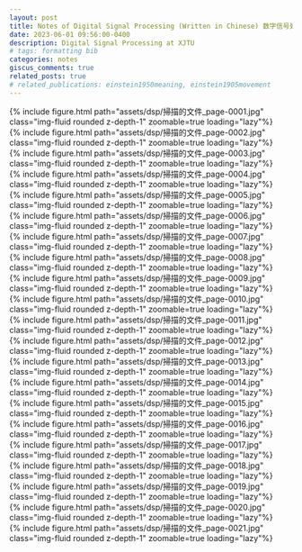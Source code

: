 ```yaml
---
layout: post
title: Notes of Digital Signal Processing (Written in Chinese) 数字信号处理笔记（中文）
date: 2023-06-01 09:56:00-0400
description: Digital Signal Processing at XJTU
# tags: formatting bib
categories: notes
giscus_comments: true
related_posts: true
# related_publications: einstein1950meaning, einstein1905movement
---
```

<!-- 
This post shows how to add bibliography to simple blog posts. If you would like something more academic, check the. -->


<div class="row mt-3">
    <div class="col-sm mt-3 mt-md-0">
       {% include figure.html path="assets/dsp/掃描的文件_page-0001.jpg" class="img-fluid rounded z-depth-1" zoomable=true loading="lazy"%}
    </div>
</div>

<div class="row mt-3">
    <div class="col-sm mt-3 mt-md-0">
       {% include figure.html path="assets/dsp/掃描的文件_page-0002.jpg" class="img-fluid rounded z-depth-1" zoomable=true loading="lazy"%}
    </div>
</div>

<div class="row mt-3">
    <div class="col-sm mt-3 mt-md-0">
       {% include figure.html path="assets/dsp/掃描的文件_page-0003.jpg" class="img-fluid rounded z-depth-1" zoomable=true loading="lazy"%}
    </div>
</div>

<div class="row mt-3">
    <div class="col-sm mt-3 mt-md-0">
       {% include figure.html path="assets/dsp/掃描的文件_page-0004.jpg" class="img-fluid rounded z-depth-1" zoomable=true loading="lazy"%}
    </div>
</div>

<div class="row mt-3">
    <div class="col-sm mt-3 mt-md-0">
       {% include figure.html path="assets/dsp/掃描的文件_page-0005.jpg" class="img-fluid rounded z-depth-1" zoomable=true loading="lazy"%}
    </div>
</div>

<div class="row mt-3">
    <div class="col-sm mt-3 mt-md-0">
       {% include figure.html path="assets/dsp/掃描的文件_page-0006.jpg" class="img-fluid rounded z-depth-1" zoomable=true loading="lazy"%}
    </div>
</div>

<div class="row mt-3">
    <div class="col-sm mt-3 mt-md-0">
       {% include figure.html path="assets/dsp/掃描的文件_page-0007.jpg" class="img-fluid rounded z-depth-1" zoomable=true loading="lazy"%}
    </div>
</div>

<div class="row mt-3">
    <div class="col-sm mt-3 mt-md-0">
       {% include figure.html path="assets/dsp/掃描的文件_page-0008.jpg" class="img-fluid rounded z-depth-1" zoomable=true loading="lazy"%}
    </div>
</div>

<div class="row mt-3">
    <div class="col-sm mt-3 mt-md-0">
       {% include figure.html path="assets/dsp/掃描的文件_page-0009.jpg" class="img-fluid rounded z-depth-1" zoomable=true loading="lazy"%}
    </div>
</div>

<div class="row mt-3">
    <div class="col-sm mt-3 mt-md-0">
       {% include figure.html path="assets/dsp/掃描的文件_page-0010.jpg" class="img-fluid rounded z-depth-1" zoomable=true loading="lazy"%}
    </div>
</div>

<div class="row mt-3">
    <div class="col-sm mt-3 mt-md-0">
       {% include figure.html path="assets/dsp/掃描的文件_page-0011.jpg" class="img-fluid rounded z-depth-1" zoomable=true loading="lazy"%}
    </div>
</div>

<div class="row mt-3">
    <div class="col-sm mt-3 mt-md-0">
       {% include figure.html path="assets/dsp/掃描的文件_page-0012.jpg" class="img-fluid rounded z-depth-1" zoomable=true loading="lazy"%}
    </div>
</div>

<div class="row mt-3">
    <div class="col-sm mt-3 mt-md-0">
       {% include figure.html path="assets/dsp/掃描的文件_page-0013.jpg" class="img-fluid rounded z-depth-1" zoomable=true loading="lazy"%}
    </div>
</div>

<div class="row mt-3">
    <div class="col-sm mt-3 mt-md-0">
       {% include figure.html path="assets/dsp/掃描的文件_page-0014.jpg" class="img-fluid rounded z-depth-1" zoomable=true loading="lazy"%}
    </div>
</div>

<div class="row mt-3">
    <div class="col-sm mt-3 mt-md-0">
       {% include figure.html path="assets/dsp/掃描的文件_page-0015.jpg" class="img-fluid rounded z-depth-1" zoomable=true loading="lazy"%}
    </div>
</div>

<div class="row mt-3">
    <div class="col-sm mt-3 mt-md-0">
       {% include figure.html path="assets/dsp/掃描的文件_page-0016.jpg" class="img-fluid rounded z-depth-1" zoomable=true loading="lazy"%}
    </div>
</div>

<div class="row mt-3">
    <div class="col-sm mt-3 mt-md-0">
       {% include figure.html path="assets/dsp/掃描的文件_page-0017.jpg" class="img-fluid rounded z-depth-1" zoomable=true loading="lazy"%}
    </div>
</div>


<div class="row mt-3">
    <div class="col-sm mt-3 mt-md-0">
       {% include figure.html path="assets/dsp/掃描的文件_page-0018.jpg" class="img-fluid rounded z-depth-1" zoomable=true loading="lazy"%}
    </div>
</div>

<div class="row mt-3">
    <div class="col-sm mt-3 mt-md-0">
       {% include figure.html path="assets/dsp/掃描的文件_page-0019.jpg" class="img-fluid rounded z-depth-1" zoomable=true loading="lazy"%}
    </div>
</div>


<div class="row mt-3">
    <div class="col-sm mt-3 mt-md-0">
       {% include figure.html path="assets/dsp/掃描的文件_page-0020.jpg" class="img-fluid rounded z-depth-1" zoomable=true loading="lazy"%}
    </div>
</div>


<div class="row mt-3">
    <div class="col-sm mt-3 mt-md-0">
       {% include figure.html path="assets/dsp/掃描的文件_page-0021.jpg" class="img-fluid rounded z-depth-1" zoomable=true loading="lazy"%}
    </div>
</div>


<script src="https://giscus.app/client.js"
        data-repo="melodyincopenhagen/melodyincopenhagen.github.io"
        data-repo-id="R_kgDOKsfYeA"
        data-category="Announcements"
        data-category-id="DIC_kwDOKsfYeM4Ca6Vw"
        data-mapping="pathname"
        data-strict="0"
        data-reactions-enabled="1"
        data-emit-metadata="1"
        data-input-position="top"
        data-theme="preferred_color_scheme"
        data-lang="zh-CN"
        crossorigin="anonymous"
        async>
</script>